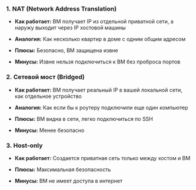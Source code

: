 
### 1. **NAT (Network Address Translation)**

- **Как работает:** ВМ получает IP из отдельной приватной сети, а наружу выходит через IP хостовой машины
    
- **Аналогия:** Как несколько квартир в доме с одним общим адресом
    
- **Плюсы:** Безопасно, ВМ защищена извне
    
- **Минусы:** Извне нельзя подключиться к ВМ без проброса портов
    

### 2. **Сетевой мост (Bridged)**

- **Как работает:** ВМ получает реальный IP в вашей локальной сети, как отдельное устройство
    
- **Аналогия:** Как если бы к роутеру подключили еще один компьютер
    
- **Плюсы:** ВМ видна в сети, легко подключиться по SSH
    
- **Минусы:** Менее безопасно
    

### 3. **Host-only**

- **Как работает:** Создается приватная сеть только между хостом и ВМ
    
- **Плюсы:** Максимальная безопасность
    
- **Минусы:** ВМ не имеет доступа в интернет